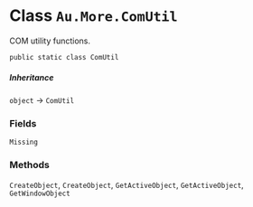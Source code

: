 # Class `Au.More.ComUtil`

COM utility functions.

```
public static class ComUtil
```

##### Inheritance

`object` → `ComUtil`

### Fields

`Missing`

### Methods

`CreateObject`, `CreateObject`, `GetActiveObject`, `GetActiveObject`, `GetWindowObject`